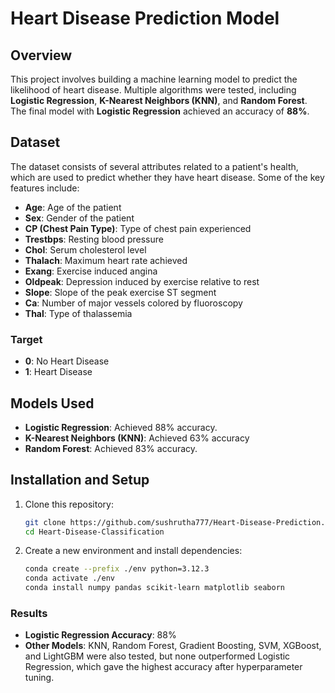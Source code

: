 # Heart Disease Prediction Model

## Overview

This project involves building a machine learning model to predict the likelihood of heart disease. Multiple algorithms were tested, including **Logistic Regression**, **K-Nearest Neighbors (KNN)**, and **Random Forest**. The final model with **Logistic Regression** achieved an accuracy of **88%**.

## Dataset

The dataset consists of several attributes related to a patient's health, which are used to predict whether they have heart disease. Some of the key features include:
- **Age**: Age of the patient
- **Sex**: Gender of the patient
- **CP (Chest Pain Type)**: Type of chest pain experienced
- **Trestbps**: Resting blood pressure
- **Chol**: Serum cholesterol level
- **Thalach**: Maximum heart rate achieved
- **Exang**: Exercise induced angina
- **Oldpeak**: Depression induced by exercise relative to rest
- **Slope**: Slope of the peak exercise ST segment
- **Ca**: Number of major vessels colored by fluoroscopy
- **Thal**: Type of thalassemia

### Target
- **0**: No Heart Disease
- **1**: Heart Disease

## Models Used

- **Logistic Regression**: Achieved 88% accuracy.
- **K-Nearest Neighbors (KNN)**: Achieved 63% accuracy 
- **Random Forest**: Achieved 83% accuracy.

## Installation and Setup

1. Clone this repository:
   ```bash
   git clone https://github.com/sushrutha777/Heart-Disease-Prediction.git
   cd Heart-Disease-Classification

2. Create a new environment and install dependencies:

   ```bash
   conda create --prefix ./env python=3.12.3
   conda activate ./env
   conda install numpy pandas scikit-learn matplotlib seaborn
   ```

### Results

- **Logistic Regression Accuracy**: 88%
- **Other Models**: KNN, Random Forest, Gradient Boosting, SVM, XGBoost, and LightGBM were also tested, but none outperformed Logistic Regression, which gave the highest accuracy after hyperparameter tuning. 
